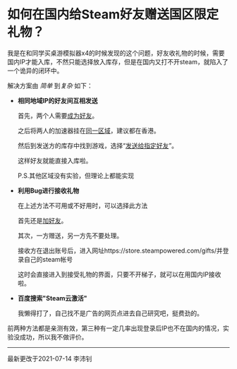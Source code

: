 # 如何在国内给Steam好友赠送国区限定礼物？

我是在和同学买桌游模拟器x4的时候发现的这个问题，好友收礼物的时候，需要国内IP才能入库，不然只能选择放入库存，但是在国内又打不开steam，就陷入了一个诡异的闭环中。

解决方案由 *简单* 到*复杂* 如下：

* **相同地域IP的好友间互相发送**

  首先，两个人需要<u>成为好友</u>。

  之后将两人的加速器挂在<u>同一区域</u>，建议都在香港。

  然后到发送方的库存中找到游戏，选择“<u>发送给指定好友</u>”。

  这样好友就能直接入库啦。

  P.S.其他区域没有实验，但理论上都能实现

* **利用Bug进行接收礼物**

  在上述方法不可用或不好用时，可以选择此方法

  首先还是<u>加好友</u>。

  其次，一方赠送，另一方先不要处理。

  接收方在退出账号后，进入网址https://store.steampowered.com/gifts/并登录自己的steam帐号

  这时会直接进入到接受礼物的界面，只要不开梯子，就可以在用国内IP接收啦。

- **百度搜索"Steam云激活"**

  我懒得打了，自己找不是广告的网页点进去自己研究吧，挺费劲的。

前两种方法都是亲测有效，第三种有一定几率出现登录后IP也不在国内的情况，实验没成功，所以我不做评价。

------

最新更改于2021-07-14 李沛钊
